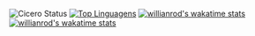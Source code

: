 ![Cicero Status](https://github-readme-stats.vercel.app/api?username=cicero95&show_icons=true)
[![Top Linguagens](https://github-readme-stats.vercel.app/api/top-langs/?username=cicero95&layout=compact)](https://github.com/anuraghazra/github-readme-stats)
[![willianrod's wakatime stats](https://github-readme-stats.vercel.app/api/wakatime?username=cicero95)](https://github.com/anuraghazra/github-readme-stats)
[![willianrod's wakatime stats](https://github-readme-stats.vercel.app/api/wakatime?username=willianrod)](https://github.com/anuraghazra/github-readme-stats)
